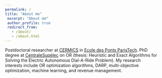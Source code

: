 ```yaml
---
permalink: /
title: "About me"
 excerpt: "About me"
 author_profile: true
 redirect_from: 
   - /about/
   - /about.html
---
```

Postdoctoral researcher at [CERMICS](https://cermics-lab.enpc.fr/) in [Ecole des Ponts ParisTech](https://ecoledesponts.fr/). PhD degree at [CentraleSupélec](https://www.centralesupelec.fr/) on OR (thesis: Heuristic and Exact Algorithms for Solving the Electric Autonomous Dial-A-Ride Problem). My research interests include OR optimization algorithms, DARP, multi-objective optimization, machine learning, and revenue management.


